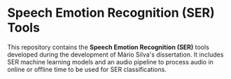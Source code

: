 # Speech Emotion Recognition (SER) Tools

This repository contains the **Speech Emotion Recognition (SER)** tools developed during the development of Mário Silva's dissertation. It includes SER machine learning models and an audio pipeline to process audio in online or offline time to be used for SER classifications.
